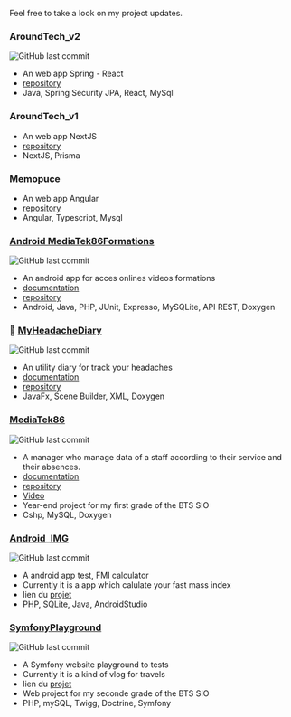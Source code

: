 Feel free to take a look on my project updates.

### AroundTech_v2
![GitHub last commit](https://img.shields.io/github/last-commit/elshindr/AroundTech_v2?style=for-the-badge)
- An web app Spring - React
- [repository](https://github.com/Elshindr/AroundTech_v2)
- Java, Spring Security JPA, React, MySql 

### AroundTech_v1
- An web app NextJS
- [repository](https://github.com/Elshindr/AroundTech-NextJs)
- NextJS, Prisma
  
### Memopuce 
- An web app Angular
- [repository](https://github.com/Elshindr/MemoPuce-React)
- Angular, Typescript, Mysql

### [Android MediaTek86Formations](https://elshindr.github.io/Android_MediaTek86Formations/) 
![GitHub last commit](https://img.shields.io/github/last-commit/elshindr/Android_MediaTek86Formations?style=for-the-badge)
- An android app for acces onlines videos formations
- [documentation](https://elshindr.github.io/Android_MediaTek86Formations/docTech/html/index.html)
- [repository](https://github.com/Elshindr/Android_MediaTek86Formations)
- Android, Java, PHP, JUnit, Expresso, MySQLite, API REST, Doxygen


###  💊 [MyHeadacheDiary](https://elshindr.github.io/MyHeadacheDiary) 
![GitHub last commit](https://img.shields.io/github/last-commit/elshindr/MyHeadacheDiary?style=for-the-badge)
- An utility diary for track your headaches
- [documentation](https://elshindr.github.io/MyHeadacheDiary/Doxygen/html/index.html)
- [repository](https://github.com/Elshindr/MyHeadacheDiary)
- JavaFx, Scene Builder, XML, Doxygen


### [MediaTek86](https://elshindr.github.io/MediaTek86/) 
![GitHub last commit](https://img.shields.io/github/last-commit/elshindr/MediaTek86?style=for-the-badge)
- A manager who manage data of a staff according to their service and their absences.
- [documentation](https://elshindr.github.io/MediaTek86/DigimediaTek86/bin/DocumentationTechnique_Doxygen/html/index.html)
- [repository](https://github.com/Elshindr/MediaTek86)
- [Video](https://github.com/Elshindr/MediaTek86/tree/main/Documentations/Video/src)
- Year-end project for my first grade of the BTS SIO
- Cshp, MySQL, Doxygen


### [Android_IMG](https://github.com/Elshindr/Android_IMG) 
![GitHub last commit](https://img.shields.io/github/last-commit/elshindr/Android_IMG?style=for-the-badge)
- A android app test, FMI calculator
- Currently it is a app which calulate your fast mass index
- lien du [projet](https://github.com/Elshindr/Android_IMG)
- PHP, SQLite, Java, AndroidStudio


### [SymfonyPlayground](https://elshindr.github.io/MySymfonyPlayground/) 
![GitHub last commit](https://img.shields.io/github/last-commit/elshindr/MySymfonyPlayground?style=for-the-badge)
- A Symfony website playground to tests 
- Currently it is a kind of vlog for travels
- lien du [projet](https://github.com/Elshindr/MySymfonyPlayground)
- Web project for my seconde grade of the BTS SIO
- PHP, mySQL, Twigg, Doctrine, Symfony
